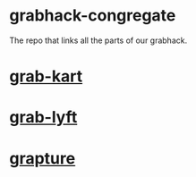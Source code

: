 # grabhack-congregate
The repo that links all the parts of our grabhack.

# [grab-kart](https://github.com/anirudhkkw/grabhack-kart)

# [grab-lyft](https://github.com/amrithyerramilli/grabhack-app)

# [grapture](https://github.com/amrithyerramilli/grabhack-app)
